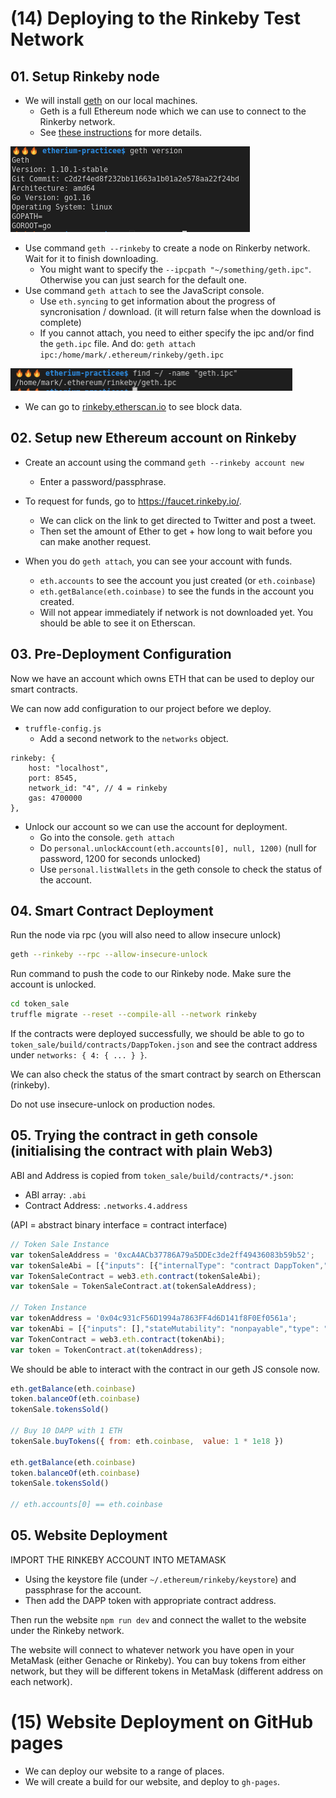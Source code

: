 # (14) Deploying to the Rinkeby Test Network

## 01. Setup Rinkeby node

* We will install [geth](https://geth.ethereum.org/) on our local machines.
  * Geth is a full Ethereum node which we can use to connect to the Rinkerby network.
  * See [these instructions](https://gist.github.com/cryptogoth/10a98e8078cfd69f7ca892ddbdcf26bc) for more details.

![](img/2021-03-31-19-46-43.png)

* Use command `geth --rinkeby` to create a node on Rinkerby network. Wait for it to finish downloading.
  * You might want to specify the `--ipcpath "~/something/geth.ipc"`. Otherwise you can just search for the default one.
* Use command `geth attach` to see the JavaScript console.
  * Use `eth.syncing` to get information about the progress of syncronisation / download. (it will return false when the download is complete)
  * If you cannot attach, you need to either specify the ipc and/or find the `geth.ipc` file. And do: `geth attach ipc:/home/mark/.ethereum/rinkeby/geth.ipc`

![](img/2021-03-31-20-10-59.png)

* We can go to [rinkeby.etherscan.io](rinkeby.etherscan.io) to see block data.

## 02. Setup new Ethereum account on Rinkeby

* Create an account using the command `geth --rinkeby account new`
  * Enter a password/passphrase.

* To request for funds, go to https://faucet.rinkeby.io/.
  * We can click on the link to get directed to Twitter and post a tweet.
  * Then set the amount of Ether to get + how long to wait before you can make another request.

* When you do `geth attach`, you can see your account with funds.
  * `eth.accounts` to see the account you just created (or `eth.coinbase`)
  * `eth.getBalance(eth.coinbase)` to see the funds in the account you created.
  * Will not appear immediately if network is not downloaded yet. You should be able to see it on Etherscan.

## 03. Pre-Deployment Configuration

Now we have an account which owns ETH that can be used to deploy our smart contracts.

We can now add configuration to our project before we deploy.

* `truffle-config.js`
  * Add a second network to the `networks` object.
```
rinkeby: {
    host: "localhost",
    port: 8545,
    network_id: "4", // 4 = rinkeby
    gas: 4700000
},
```
* Unlock our account so we can use the account for deployment.
  * Go into the console. `geth attach`
  * Do `personal.unlockAccount(eth.accounts[0], null, 1200)` (null for password, 1200 for seconds unlocked)
  * Use `personal.listWallets` in the geth console to check the status of the account.

## 04. Smart Contract Deployment

Run the node via rpc (you will also need to allow insecure unlock)
```bash
geth --rinkeby --rpc --allow-insecure-unlock
```

Run command to push the code to our Rinkeby node. Make sure the account is unlocked.
```bash
cd token_sale
truffle migrate --reset --compile-all --network rinkeby
```

If the contracts were deployed successfully, we should be able to go to
`token_sale/build/contracts/DappToken.json` and see the contract address under
`networks: { 4: { ... } }`.

We can also check the status of the smart contract by search on Etherscan (rinkeby).

Do not use insecure-unlock on production nodes.

## 05. Trying the contract in geth console (initialising the contract with plain Web3)

ABI and Address is copied from `token_sale/build/contracts/*.json`:
* ABI array: `.abi`
* Contract Address: `.networks.4.address`

(API = abstract binary interface = contract interface)

```js
// Token Sale Instance
var tokenSaleAddress = '0xcA4ACb37786A79a5DDEc3de2ff49436083b59b52';
var tokenSaleAbi = [{"inputs": [{"internalType": "contract DappToken","name": "_tokenContract","type": "address"},{"internalType": "uint256","name": "_tokenPrice","type": "uint256"}],"stateMutability": "nonpayable","type": "constructor"},{"anonymous": false,"inputs": [{"indexed": false,"internalType": "address","name": "_buyer","type": "address"},{"indexed": false,"internalType": "uint256","name": "_amount","type": "uint256"}],"name": "Sell","type": "event"},{"inputs": [],"name": "tokenContract","outputs": [{"internalType": "contract DappToken","name": "","type": "address"}],"stateMutability": "view","type": "function","constant": true},{"inputs": [],"name": "tokenPrice","outputs": [{"internalType": "uint256","name": "","type": "uint256"}],"stateMutability": "view","type": "function","constant": true},{"inputs": [],"name": "tokensSold","outputs": [{"internalType": "uint256","name": "","type": "uint256"}],"stateMutability": "view","type": "function","constant": true},{"inputs": [],"name": "buyTokens","outputs": [{"internalType": "bool","name": "","type": "bool"}],"stateMutability": "payable","type": "function","payable": true},{"inputs": [],"name": "endSale","outputs": [],"stateMutability": "nonpayable","type": "function"}];
var TokenSaleContract = web3.eth.contract(tokenSaleAbi);
var tokenSale = TokenSaleContract.at(tokenSaleAddress);

// Token Instance
var tokenAddress = '0x04c931cF56D1994a7863FF4d6D141f8F0Ef0561a';
var tokenAbi = [{"inputs": [],"stateMutability": "nonpayable","type": "constructor"},{"anonymous": false,"inputs": [{"indexed": true,"internalType": "address","name": "_owner","type": "address"},{"indexed": true,"internalType": "address","name": "_spender","type": "address"},{"indexed": false,"internalType": "uint256","name": "_value","type": "uint256"}],"name": "Approval","type": "event"},{"anonymous": false,"inputs": [{"indexed": true,"internalType": "address","name": "_from","type": "address"},{"indexed": true,"internalType": "address","name": "_to","type": "address"},{"indexed": false,"internalType": "uint256","name": "_value","type": "uint256"}],"name": "Transfer","type": "event"},{"inputs": [{"internalType": "address","name": "","type": "address"},{"internalType": "address","name": "","type": "address"}],"name": "allowance","outputs": [{"internalType": "uint256","name": "","type": "uint256"}],"stateMutability": "view","type": "function","constant": true},{"inputs": [{"internalType": "address","name": "","type": "address"}],"name": "balanceOf","outputs": [{"internalType": "uint256","name": "","type": "uint256"}],"stateMutability": "view","type": "function","constant": true},{"inputs": [],"name": "decimals","outputs": [{"internalType": "uint8","name": "","type": "uint8"}],"stateMutability": "view","type": "function","constant": true},{"inputs": [],"name": "name","outputs": [{"internalType": "string","name": "","type": "string"}],"stateMutability": "view","type": "function","constant": true},{"inputs": [],"name": "symbol","outputs": [{"internalType": "string","name": "","type": "string"}],"stateMutability": "view","type": "function","constant": true},{"inputs": [],"name": "totalSupply","outputs": [{"internalType": "uint256","name": "","type": "uint256"}],"stateMutability": "view","type": "function","constant": true},{"inputs": [{"internalType": "address","name": "_to","type": "address"},{"internalType": "uint256","name": "_value","type": "uint256"}],"name": "transfer","outputs": [{"internalType": "bool","name": "","type": "bool"}],"stateMutability": "nonpayable","type": "function"},{"inputs": [{"internalType": "address","name": "_spender","type": "address"},{"internalType": "uint256","name": "_value","type": "uint256"}],"name": "approve","outputs": [{"internalType": "bool","name": "","type": "bool"}],"stateMutability": "nonpayable","type": "function"},{"inputs": [{"internalType": "address","name": "_from","type": "address"},{"internalType": "address","name": "_to","type": "address"},{"internalType": "uint256","name": "_value","type": "uint256"}],"name": "transferFrom","outputs": [{"internalType": "bool","name": "","type": "bool"}],"stateMutability": "nonpayable","type": "function"}];
var TokenContract = web3.eth.contract(tokenAbi);
var token = TokenContract.at(tokenAddress);
```
We should be able to interact with the contract in our geth JS console now.

```js
eth.getBalance(eth.coinbase)
token.balanceOf(eth.coinbase)
tokenSale.tokensSold()

// Buy 10 DAPP with 1 ETH
tokenSale.buyTokens({ from: eth.coinbase,  value: 1 * 1e18 })

eth.getBalance(eth.coinbase)
token.balanceOf(eth.coinbase)
tokenSale.tokensSold()

// eth.accounts[0] == eth.coinbase
```

## 05. Website Deployment

IMPORT THE RINKEBY ACCOUNT INTO METAMASK
* Using the keystore file (under `~/.ethereum/rinkeby/keystore`) and passphrase for the account.
* Then add the DAPP token with appropriate contract address.

Then run the website `npm run dev` and connect the wallet to the website under the Rinkeby network.

The website will connect to whatever network you have open in your MetaMask (either Genache or
Rinkeby). You can buy tokens from either network, but they will be different tokens in MetaMask
(different address on each network).

# (15) Website Deployment on GitHub pages

* We can deploy our website to a range of places.
* We will create a build for our website, and deploy to `gh-pages`.

